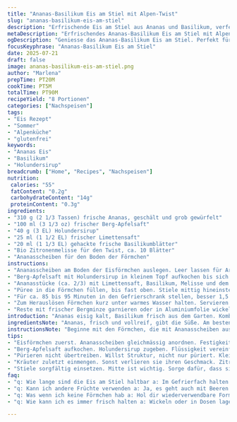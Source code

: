 ```yaml
---
title: "Ananas-Basilikum Eis am Stiel mit Alpen-Twist"
slug: "ananas-basilikum-eis-am-stiel"
description: "Erfrischende Eis am Stiel aus Ananas und Basilikum, verfeinert mit einem Hauch von Holundersirup und Berg-Apfelsaft. Statt Wasser wird leichter Saft verwendet, der dem Eis eine subtile Fruchtigkeit verleiht. Die Süße reduziert, damit die natürliche Frische der Zutaten im Vordergrund bleibt. Gefroren in Form von Stielen, ideal für heisse Sommertage in den Alpen. Ein sommerlicher Snack, der ganz ohne Milch und Gluten auskommt und durch die frischen Alpenkräuter perfekt zur Region passt."
metaDescription: "Erfrischendes Ananas-Basilikum Eis am Stiel mit Alpen-Twist. Ideal für heisse Sommertage. Frisch und glutenfrei."
ogDescription: "Geniesse das Ananas-Basilikum Eis am Stiel. Perfekt für den Sommer. Mit Holundersirup und Berg-Apfelsaft."
focusKeyphrase: "Ananas-Basilikum Eis am Stiel"
date: 2025-07-21
draft: false
image: ananas-basilikum-eis-am-stiel.png
author: "Marlena"
prepTime: PT20M
cookTime: PT5M
totalTime: PT90M
recipeYield: "8 Portionen"
categories: ["Nachspeisen"]
tags:
- "Eis Rezept"
- "Sommer"
- "Alpenküche"
- "glutenfrei"
keywords:
- "Ananas Eis"
- "Basilikum"
- "Holundersirup"
breadcrumb: ["Home", "Recipes", "Nachspeisen"]
nutrition: 
 calories: "55"
 fatContent: "0.2g"
 carbohydrateContent: "14g"
 proteinContent: "0.3g"
ingredients:
- "310 g (2 1/3 Tassen) frische Ananas, geschält und grob gewürfelt"
- "100 ml (3 1/3 oz) frischer Berg-Apfelsaft"
- "40 g (3 EL) Holundersirup"
- "25 ml (1 1/2 EL) frischer Limettensaft"
- "20 ml (1 1/3 EL) gehackte frische Basilikumblätter"
- "Bio Zitronenmelisse für den Twist, ca. 10 Blätter"
- "Ananasscheiben für den Boden der Förmchen"
instructions:
- "Ananasscheiben am Boden der Eisförmchen auslegen. Leer lassen für Aroma und Textur."
- "Berg-Apfelsaft mit Holundersirup in kleinem Topf aufkochen bis sich alles verbindet, ca. 4 Minuten. Zucker wird hier nicht extra gebraucht, Sirup süsst genug."
- "Ananasstücke (ca. 2/3) mit Limettensaft, Basilikum, Melisse und dem noch warmen Sirupsaft in Mixer geben. Kurz, aber gründlich pürieren. Nicht zu lange, etwas Struktur darf bleiben."
- "Püree in die Förmchen füllen, bis fast oben. Stiele mittig hineinstecken. Nicht zu fest drücken, sonst laufen Förmchen über."
- "Für ca. 85 bis 95 Minuten in den Gefrierschrank stellen, besser 1,5 Stunden für festes Ergebnis."
- "Zum Herauslösen Förmchen kurz unter warmes Wasser halten. Servieren bei Sonne. Kräuter harmonieren typisch alpin."
- "Reste mit frischer Bergminze garnieren oder in Aluminiumfolie wickeln, bleibt erholsam kühl."
introduction: "Ananas eisig kalt, Basilikum frisch aus dem Garten. Kombiniert mit etwas Zitronenmelisse – alpine Kräuter, die wachsen neben den Saumpfaden in den Bergen. Kein Zucker pur, sondern Holunder als Natur-Süsse. Berg-Apfelsaft statt Wasser. Fruchtechtes Erlebnis. Die Förmchen gefüllt mit Stücken von Ananas für Textur. Alpen-Geschmack ohne Milch, ohne Gluten, leicht und frisch. Für Wanderer. Für Kinder. Für alle, die das Ursprüngliche suchen in der Hitze. Kein Aufwand. Perfekt für die kleinen Pausen auf der Alm. Schnell gemacht. Länger haltbar. Sommer im Glas und Stiel. Die Kombination grün-fruchtig mit Zitrus. So schmeckt die Höhenluft auf der Zunge. Süß trifft würzig, frisch trifft cremig nur durch Gefrorenes, zerschmelzend auf der Zunge. Jeder Löffel ein Hauch von Alpen-sommer. Natur pur. Keine Kompromisse. Einfach raus, Stiel rein – und los. Arbeitslosigkeit für den Ofen. Nur Kälte, die das bewusst erhält und bewahrt."
ingredientsNote: "Ananas, frisch und vollreif, gibt die Süße. Am besten regionales Bio-Obst oder von einem guten Marktstandiener. Berg-Apfelsaft hebt die Region hervor – aus dem Appenzeller Land oder dem Genferseegebiet, wo Äpfel in Höhenlagen wachsen. Holundersirup als Ersatz für Zucker – süßt natürlich und gibt eine florale Note, die vom Basilikum und der Zitronenmelisse aufgefangen wird. Basilikum frisch, gehackt, bietet die unverwechselbare Kräuternote. Zitronenmelisse als kleine Sondernote, typisch in Alpenkräutergärten, gibt frische Zitrus-Noten und eine subtile Bitterkeit. Limettensaft zum Frischeschub, wichtig, um die Fruchtfestigkeit zu bewahren. Proportionen sind reduziert, um den natürlichen Aromen mehr Raum zu geben. Die Förmchen am besten mit etwas Ananas untermischen, für Knautsch und Volumen beim Kauen, anstatt eines komplett homogenen Eis. Wiederverwendbare Silikonformen aus der Region sind ideal, da sie Wärme gut leiten beim Auftauen. Es ist keine Milch oder Käse nötig, aber die Kräuter und Säfte machen es zu einem kulinarisch würdigen Snack aus den Alpen."
instructionsNote: "Beginne mit den Förmchen, die mit Ananasscheiben ausgelegt werden – so bilden sie am Ende eine solide Basis und optisch sieht das ansprechend aus. Wichtig ist das Aufkochen vom Berg-Apfelsaft mit Holundersirup – es verbindet die Süße und würzt minimal, ohne zu dominant zu sein. Das Pürieren sollte nicht zu lange dauern, um noch kleine Fruchtstückchen im Eis zu haben. Basilikum und Zitronenmelisse werden ganz zuletzt zugefügt, damit die Kräuter ihren Geschmack nicht verlieren. Die Mischung dann in Förmchen füllen – Achtung auf die Stiele, sie müssen mittig sitzen, damit später alle Seiten gleichfrieren. Das Einfrieren ideal für 1,5 Stunden, nicht zu kurz, sonst werden die Riegel brüchig beim Herauslösen. Warmes Wasser an die Förmchen halten, maximal 10 Sekunden, sonst schmilzt das Eis. Zum Servieren Kräuterzweige oder kleine Fruchtschnitze als Beigabe. Schnell gemacht, keine extra Kühlung außer Gefrierschrank notwendig. Gut zu transportieren für Ausflüge oder Kindergeburtstag im Bergdorf."
tips:
- "Eisförmchen zuerst. Ananasscheiben gleichmässig anordnen. Festigkeit ist wichtig. Wenn sie drinnen bleiben, bildet dies die Basis. Sie sehen gut aus."
- "Berg-Apfelsaft aufkochen. Holundersirup zugeben. Flüssigkeit vereinfacht das Mischen. Nicht zu lange kochen. Achte darauf, dass die Aromen gut verbunden sind. Süß ist genug."
- "Pürieren nicht übertreiben. Willst Struktur, nicht nur püriert. Kleiner Fruchtstückchen sind wichtig. Roberts lockern den Geschmack beim Eisgenuss. Frisch muss bleiben."
- "Kräuter zuletzt einmengen. Sonst verlieren sie ihren Geschmack. Zitronenmelissegeklaut ein Geschmackshoch. Perfekt für Alpenlage. Basilikum gut hacken, aber nicht zerdrücken."
- "Stiele sorgfältig einsetzen. Mitte ist wichtig. Sorge dafür, dass sie gerade sind. Ansonsten läuft Eis über beim Gefrieren. Einfrieren mindestens eineinhalb Stunden."
faq:
- "q: Wie lange sind die Eis am Stiel haltbar a: Im Gefrierfach halten sie sich mehrere Wochen. Aber beachten, Frost kann Geschmack verändern. Optimalverbrauch in vier Wochen."
- "q: Kann ich andere Früchte verwenden a: Ja, es geht auch mit Beeren. Aber denk daran, Aromen angepassen. Mischung testen, fruchtig, süß, sauer, alles möglich."
- "q: Was wenn ich keine Förmchen hab a: Hol dir wiederverwendbare Formen. Oder benutze Becher. Einfache Alternativen. Zerkleinern vor dem Servieren."
- "q: Wie kann ich es immer frisch halten a: Wickeln oder in Dosen lagern. Und immer gut verschließen. Schützen vor Frostgeschmack. Einfache Tipps machen viel aus."

---
```

